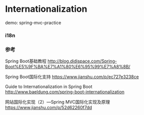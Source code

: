 # Internationalization 

demo: spring-mvc-practice

### i18n

### 参考

Spring Boot基础教程
http://blog.didispace.com/Spring-Boot%E5%9F%BA%E7%A1%80%E6%95%99%E7%A8%8B/

Spring Boot国际化支持
https://www.jianshu.com/p/ec727e3238ce

Guide to Internationalization in Spring Boot
http://www.baeldung.com/spring-boot-internationalization

网站国际化实现（2）—Spring MVC国际化实现及原理
https://www.jianshu.com/p/52d62260f7dd